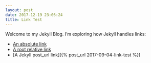 ```yaml
---
layout: post
date: 2017-12-19 23:05:24
title: Link Test
---
```


Welcome to my Jekyll Blog. I’m exploring how Jekyll handles links:
* [An absolute link](http://dominicguri.com/about/)
* [A root relative link](/jekyll/update/welcome-to-jekyll/)
* [A Jekyll post_url link]({% post_url 2017-09-04-link-test %})
